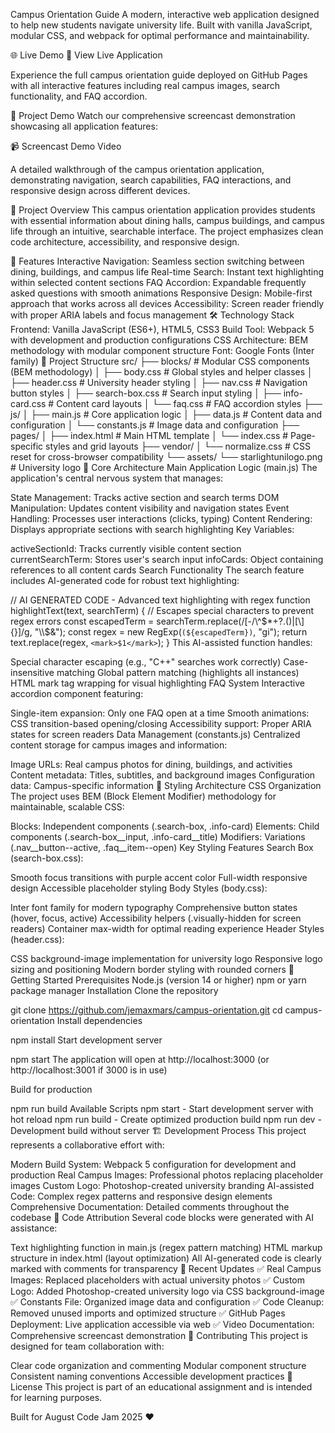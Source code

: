 Campus Orientation Guide
A modern, interactive web application designed to help new students navigate university life. Built with vanilla JavaScript, modular CSS, and webpack for optimal performance and maintainability.

🌐 Live Demo
🚀 View Live Application

Experience the full campus orientation guide deployed on GitHub Pages with all interactive features including real campus images, search functionality, and FAQ accordion.

🎥 Project Demo
Watch our comprehensive screencast demonstration showcasing all application features:

📹 Screencast Demo Video

A detailed walkthrough of the campus orientation application, demonstrating navigation, search capabilities, FAQ interactions, and responsive design across different devices.

🎯 Project Overview
This campus orientation application provides students with essential information about dining halls, campus buildings, and campus life through an intuitive, searchable interface. The project emphasizes clean code architecture, accessibility, and responsive design.

🚀 Features
Interactive Navigation: Seamless section switching between dining, buildings, and campus life
Real-time Search: Instant text highlighting within selected content sections
FAQ Accordion: Expandable frequently asked questions with smooth animations
Responsive Design: Mobile-first approach that works across all devices
Accessibility: Screen reader friendly with proper ARIA labels and focus management
🛠️ Technology Stack
Frontend: Vanilla JavaScript (ES6+), HTML5, CSS3
Build Tool: Webpack 5 with development and production configurations
CSS Architecture: BEM methodology with modular component structure
Font: Google Fonts (Inter family)
📁 Project Structure
src/
├── blocks/           # Modular CSS components (BEM methodology)
│   ├── body.css     # Global styles and helper classes
│   ├── header.css   # University header styling
│   ├── nav.css      # Navigation button styles
│   ├── search-box.css # Search input styling
│   ├── info-card.css # Content card layouts
│   └── faq.css      # FAQ accordion styles
├── js/
│   ├── main.js      # Core application logic
│   ├── data.js      # Content data and configuration
│   └── constants.js # Image data and configuration
├── pages/
│   ├── index.html   # Main HTML template
│   └── index.css    # Page-specific styles and grid layouts
├── vendor/
│   └── normalize.css # CSS reset for cross-browser compatibility
└── assets/
    └── starlightunilogo.png # University logo
🧠 Core Architecture
Main Application Logic (main.js)
The application's central nervous system that manages:

State Management: Tracks active section and search terms
DOM Manipulation: Updates content visibility and navigation states
Event Handling: Processes user interactions (clicks, typing)
Content Rendering: Displays appropriate sections with search highlighting
Key Variables:

activeSectionId: Tracks currently visible content section
currentSearchTerm: Stores user's search input
infoCards: Object containing references to all content cards
Search Functionality
The search feature includes AI-generated code for robust text highlighting:

// AI GENERATED CODE - Advanced text highlighting with regex
function highlightText(text, searchTerm) {
  // Escapes special characters to prevent regex errors
  const escapedTerm = searchTerm.replace(/[-\/\\^$*+?.()|[\]{}]/g, "\\$&");
  const regex = new RegExp(`(${escapedTerm})`, "gi");
  return text.replace(regex, `<mark>$1</mark>`);
}
This AI-assisted function handles:

Special character escaping (e.g., "C++" searches work correctly)
Case-insensitive matching
Global pattern matching (highlights all instances)
HTML mark tag wrapping for visual highlighting
FAQ System
Interactive accordion component featuring:

Single-item expansion: Only one FAQ open at a time
Smooth animations: CSS transition-based opening/closing
Accessibility support: Proper ARIA states for screen readers
Data Management (constants.js)
Centralized content storage for campus images and information:

Image URLs: Real campus photos for dining, buildings, and activities
Content metadata: Titles, subtitles, and background images
Configuration data: Campus-specific information
🎨 Styling Architecture
CSS Organization
The project uses BEM (Block Element Modifier) methodology for maintainable, scalable CSS:

Blocks: Independent components (.search-box, .info-card)
Elements: Child components (.search-box__input, .info-card__title)
Modifiers: Variations (.nav__button--active, .faq__item--open)
Key Styling Features
Search Box (search-box.css):

Smooth focus transitions with purple accent color
Full-width responsive design
Accessible placeholder styling
Body Styles (body.css):

Inter font family for modern typography
Comprehensive button states (hover, focus, active)
Accessibility helpers (.visually-hidden for screen readers)
Container max-width for optimal reading experience
Header Styles (header.css):

CSS background-image implementation for university logo
Responsive logo sizing and positioning
Modern border styling with rounded corners
🚀 Getting Started
Prerequisites
Node.js (version 14 or higher)
npm or yarn package manager
Installation
Clone the repository

git clone https://github.com/jemaxmars/campus-orientation.git
cd campus-orientation
Install dependencies

npm install
Start development server

npm start
The application will open at http://localhost:3000 (or http://localhost:3001 if 3000 is in use)

Build for production

npm run build
Available Scripts
npm start - Start development server with hot reload
npm run build - Create optimized production build
npm run dev - Development build without server
🏗️ Development Process
This project represents a collaborative effort with:

Modern Build System: Webpack 5 configuration for development and production
Real Campus Images: Professional photos replacing placeholder images
Custom Logo: Photoshop-created university branding
AI-assisted Code: Complex regex patterns and responsive design elements
Comprehensive Documentation: Detailed comments throughout the codebase
📝 Code Attribution
Several code blocks were generated with AI assistance:

Text highlighting function in main.js (regex pattern matching)
HTML markup structure in index.html (layout optimization)
All AI-generated code is clearly marked with comments for transparency
🌟 Recent Updates
✅ Real Campus Images: Replaced placeholders with actual university photos
✅ Custom Logo: Added Photoshop-created university logo via CSS background-image
✅ Constants File: Organized image data and configuration
✅ Code Cleanup: Removed unused imports and optimized structure
✅ GitHub Pages Deployment: Live application accessible via web
✅ Video Documentation: Comprehensive screencast demonstration
🤝 Contributing
This project is designed for team collaboration with:

Clear code organization and commenting
Modular component structure
Consistent naming conventions
Accessible development practices
📄 License
This project is part of an educational assignment and is intended for learning purposes.

Built for August Code Jam 2025 ❤️